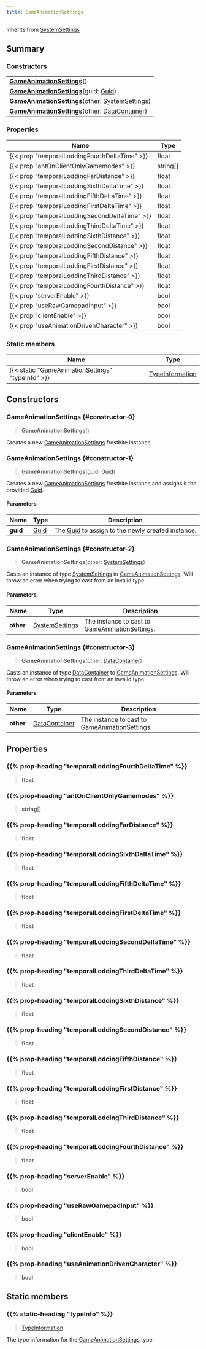 ```yaml
---
title: GameAnimationSettings
---
```


Inherits from 
[SystemSettings](/vext/ref/fb/systemsettings)

## Summary
### Constructors
| |
| ----------- |
| **[GameAnimationSettings](#constructor-0)**() |
| **[GameAnimationSettings](#constructor-1)**(guid: [Guid](/vext/ref/shared/class/guid)) |
| **[GameAnimationSettings](#constructor-2)**(other: [SystemSettings](/vext/ref/fb/systemsettings)) |
| **[GameAnimationSettings](#constructor-3)**(other: [DataContainer](/vext/ref/shared/class/datacontainer)) |

### Properties
| Name | Type |
| ---- | ---- |
| {{< prop "temporalLoddingFourthDeltaTime" >}} | float |
| {{< prop "antOnClientOnlyGamemodes" >}} | string[] |
| {{< prop "temporalLoddingFarDistance" >}} | float |
| {{< prop "temporalLoddingSixthDeltaTime" >}} | float |
| {{< prop "temporalLoddingFifthDeltaTime" >}} | float |
| {{< prop "temporalLoddingFirstDeltaTime" >}} | float |
| {{< prop "temporalLoddingSecondDeltaTime" >}} | float |
| {{< prop "temporalLoddingThirdDeltaTime" >}} | float |
| {{< prop "temporalLoddingSixthDistance" >}} | float |
| {{< prop "temporalLoddingSecondDistance" >}} | float |
| {{< prop "temporalLoddingFifthDistance" >}} | float |
| {{< prop "temporalLoddingFirstDistance" >}} | float |
| {{< prop "temporalLoddingThirdDistance" >}} | float |
| {{< prop "temporalLoddingFourthDistance" >}} | float |
| {{< prop "serverEnable" >}} | bool |
| {{< prop "useRawGamepadInput" >}} | bool |
| {{< prop "clientEnable" >}} | bool |
| {{< prop "useAnimationDrivenCharacter" >}} | bool |

### Static members
| Name | Type |
| ---- | ---- |
| {{< static "GameAnimationSettings" "typeInfo" >}} | [TypeInformation](/vext/ref/shared/class/typeinformation) |

## Constructors
### GameAnimationSettings {#constructor-0}
> **GameAnimationSettings**()

Creates a new [GameAnimationSettings](/vext/ref/fb/gameanimationsettings) frostbite instance.

### GameAnimationSettings {#constructor-1}
> **GameAnimationSettings**(guid: [Guid](/vext/ref/shared/class/guid))

Creates a new [GameAnimationSettings](/vext/ref/fb/gameanimationsettings) frostbite instance and assigns it the provided [Guid](/vext/ref/shared/class/guid).

#### Parameters
| Name | Type | Description |
| ---- | ---- | ----------- |
| **guid** | [Guid](/vext/ref/shared/class/guid) | The [Guid](/vext/ref/shared/class/guid) to assign to the newly created instance. |

### GameAnimationSettings {#constructor-2}
> **GameAnimationSettings**(other: [SystemSettings](/vext/ref/fb/systemsettings))

Casts an instance of type [SystemSettings](/vext/ref/fb/systemsettings) to [GameAnimationSettings](/vext/ref/fb/gameanimationsettings). Will throw an error when trying to cast from an invalid type.

#### Parameters
| Name | Type | Description |
| ---- | ---- | ----------- |
| **other** | [SystemSettings](/vext/ref/fb/systemsettings) | The instance to cast to [GameAnimationSettings](/vext/ref/fb/gameanimationsettings). |

### GameAnimationSettings {#constructor-3}
> **GameAnimationSettings**(other: [DataContainer](/vext/ref/shared/class/datacontainer))

Casts an instance of type [DataContainer](/vext/ref/shared/class/datacontainer) to [GameAnimationSettings](/vext/ref/fb/gameanimationsettings). Will throw an error when trying to cast from an invalid type.

#### Parameters
| Name | Type | Description |
| ---- | ---- | ----------- |
| **other** | [DataContainer](/vext/ref/shared/class/datacontainer) | The instance to cast to [GameAnimationSettings](/vext/ref/fb/gameanimationsettings). |

## Properties
### {{% prop-heading "temporalLoddingFourthDeltaTime" %}}
> **float**

### {{% prop-heading "antOnClientOnlyGamemodes" %}}
> **string**[]

### {{% prop-heading "temporalLoddingFarDistance" %}}
> **float**

### {{% prop-heading "temporalLoddingSixthDeltaTime" %}}
> **float**

### {{% prop-heading "temporalLoddingFifthDeltaTime" %}}
> **float**

### {{% prop-heading "temporalLoddingFirstDeltaTime" %}}
> **float**

### {{% prop-heading "temporalLoddingSecondDeltaTime" %}}
> **float**

### {{% prop-heading "temporalLoddingThirdDeltaTime" %}}
> **float**

### {{% prop-heading "temporalLoddingSixthDistance" %}}
> **float**

### {{% prop-heading "temporalLoddingSecondDistance" %}}
> **float**

### {{% prop-heading "temporalLoddingFifthDistance" %}}
> **float**

### {{% prop-heading "temporalLoddingFirstDistance" %}}
> **float**

### {{% prop-heading "temporalLoddingThirdDistance" %}}
> **float**

### {{% prop-heading "temporalLoddingFourthDistance" %}}
> **float**

### {{% prop-heading "serverEnable" %}}
> **bool**

### {{% prop-heading "useRawGamepadInput" %}}
> **bool**

### {{% prop-heading "clientEnable" %}}
> **bool**

### {{% prop-heading "useAnimationDrivenCharacter" %}}
> **bool**

## Static members
### {{% static-heading "typeInfo" %}}
> [TypeInformation](/vext/ref/shared/class/typeinformation)

The type information for the [GameAnimationSettings](/vext/ref/fb/gameanimationsettings) type.

